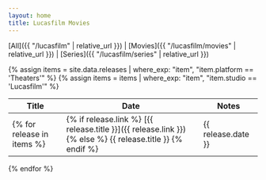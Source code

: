 ```yaml
---
layout: home
title: Lucasfilm Movies
---
```


[All]({{ "/lucasfilm" | relative_url }}) \| [Movies]({{ "/lucasfilm/movies" | relative_url }}) \| [Series]({{ "/lucasfilm/series" | relative_url }})

{% assign items = site.data.releases | where_exp: "item", "item.platform == 'Theaters'" %}
{% assign items = items | where_exp: "item", "item.studio == 'Lucasfilm'" %}

| Title | Date | Notes |
| ----- | ---- | ----- |
{% for release in items %}| {% if release.link %} [{{ release.title }}]({{ release.link }}) {% else %} {{ release.title }} {% endif %} | {{ release.date }} | {{ release.notes }} |
{% endfor %}
